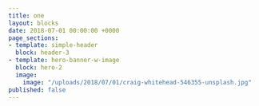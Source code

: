 ```yaml
---
title: one
layout: blocks
date: 2018-07-01 00:00:00 +0000
page_sections:
- template: simple-header
  block: header-3
- template: hero-banner-w-image
  block: hero-2
  image:
    image: "/uploads/2018/07/01/craig-whitehead-546355-unsplash.jpg"
published: false
---
```

